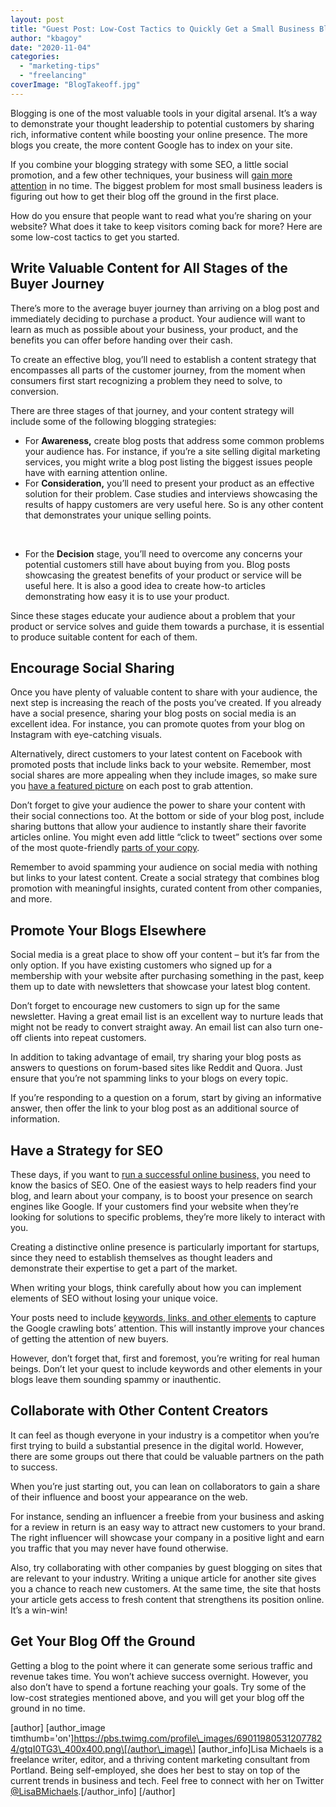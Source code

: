 ```yaml
---
layout: post
title: "Guest Post: Low-Cost Tactics to Quickly Get a Small Business Blog Off the Ground"
author: "kbagoy"
date: "2020-11-04"
categories: 
  - "marketing-tips"
  - "freelancing"
coverImage: "BlogTakeoff.jpg"
---
```


Blogging is one of the most valuable tools in your digital arsenal. It’s a way to demonstrate your thought leadership to potential customers by sharing rich, informative content while boosting your online presence. The more blogs you create, the more content Google has to index on your site. 

If you combine your blogging strategy with some SEO, a little social promotion, and a few other techniques, your business will [gain more attention](https://katebagoy.com/zafira-rajan-communications-strategist/) in no time. The biggest problem for most small business leaders is figuring out how to get their blog off the ground in the first place.

How do you ensure that people want to read what you’re sharing on your website? What does it take to keep visitors coming back for more? Here are some low-cost tactics to get you started. 

## Write Valuable Content for All Stages of the Buyer Journey

There’s more to the average buyer journey than arriving on a blog post and immediately deciding to purchase a product. Your audience will want to learn as much as possible about your business, your product, and the benefits you can offer before handing over their cash. 

To create an effective blog, you’ll need to establish a content strategy that encompasses all parts of the customer journey, from the moment when consumers first start recognizing a problem they need to solve, to conversion. 

There are three stages of that journey, and your content strategy will include some of the following blogging strategies:

- For **Awareness,** create blog posts that address some common problems your audience has. For instance, if you’re a site selling digital marketing services, you might write a blog post listing the biggest issues people have with earning attention online.
- For **Consideration,** you’ll need to present your product as an effective solution for their problem. Case studies and interviews showcasing the results of happy customers are very useful here. So is any other content that demonstrates your unique selling points. 

 

- For the **Decision** stage, you’ll need to overcome any concerns your potential customers still have about buying from you. Blog posts showcasing the greatest benefits of your product or service will be useful here. It is also a good idea to create how-to articles demonstrating how easy it is to use your product.

Since these stages educate your audience about a problem that your product or service solves and guide them towards a purchase, it is essential to produce suitable content for each of them.

## Encourage Social Sharing

Once you have plenty of valuable content to share with your audience, the next step is increasing the reach of the posts you’ve created. If you already have a social presence, sharing your blog posts on social media is an excellent idea. For instance, you can promote quotes from your blog on Instagram with eye-catching visuals.

Alternatively, direct customers to your latest content on Facebook with promoted posts that include links back to your website. Remember, most social shares are more appealing when they include images, so make sure you [have a featured picture](https://neilpatel.com/blog/generate-social-shares/) on each post to grab attention. 

Don’t forget to give your audience the power to share your content with their social connections too. At the bottom or side of your blog post, include sharing buttons that allow your audience to instantly share their favorite articles online. You might even add little “click to tweet” sections over some of the most quote-friendly [parts of your copy](https://katebagoy.com/zafira-rajan-communications-strategist/). 

Remember to avoid spamming your audience on social media with nothing but links to your latest content. Create a social strategy that combines blog promotion with meaningful insights, curated content from other companies, and more.

## Promote Your Blogs Elsewhere

Social media is a great place to show off your content – but it’s far from the only option. If you have existing customers who signed up for a membership with your website after purchasing something in the past, keep them up to date with newsletters that showcase your latest blog content. 

Don’t forget to encourage new customers to sign up for the same newsletter. Having a great email list is an excellent way to nurture leads that might not be ready to convert straight away. An email list can also turn one-off clients into repeat customers. 

In addition to taking advantage of email, try sharing your blog posts as answers to questions on forum-based sites like Reddit and Quora. Just ensure that you’re not spamming links to your blogs on every topic. 

If you’re responding to a question on a forum, start by giving an informative answer, then offer the link to your blog post as an additional source of information. 

## Have a Strategy for SEO

These days, if you want to [run a successful online business,](https://katebagoy.com/start-a-business/) you need to know the basics of SEO. One of the easiest ways to help readers find your blog, and learn about your company, is to boost your presence on search engines like Google. If your customers find your website when they’re looking for solutions to specific problems, they’re more likely to interact with you. 

Creating a distinctive online presence is particularly important for startups, since they need to establish themselves as thought leaders and demonstrate their expertise to get a part of the market. 

When writing your blogs, think carefully about how you can implement elements of SEO without losing your unique voice. 

Your posts need to include [keywords, links, and other elements](https://www.fortis.agency/seo-for-startups/) to capture the Google crawling bots’ attention. This will instantly improve your chances of getting the attention of new buyers.

However, don’t forget that, first and foremost, you’re writing for real human beings. Don’t let your quest to include keywords and other elements in your blogs leave them sounding spammy or inauthentic. 

## Collaborate with Other Content Creators

It can feel as though everyone in your industry is a competitor when you’re first trying to build a substantial presence in the digital world. However, there are some groups out there that could be valuable partners on the path to success. 

When you’re just starting out, you can lean on collaborators to gain a share of their influence and boost your appearance on the web. 

For instance, sending an influencer a freebie from your business and asking for a review in return is an easy way to attract new customers to your brand. The right influencer will showcase your company in a positive light and earn you traffic that you may never have found otherwise. 

Also, try collaborating with other companies by guest blogging on sites that are relevant to your industry. Writing a unique article for another site gives you a chance to reach new customers. At the same time, the site that hosts your article gets access to fresh content that strengthens its position online. It’s a win-win!

## Get Your Blog Off the Ground

Getting a blog to the point where it can generate some serious traffic and revenue takes time. You won’t achieve success overnight. However, you also don’t have to spend a fortune reaching your goals. Try some of the low-cost strategies mentioned above, and you will get your blog off the ground in no time.

\[author\] \[author\_image timthumb='on'\]https://pbs.twimg.com/profile\_images/690119805312077824/gtqI0TG3\_400x400.png\[/author\_image\] \[author\_info\]Lisa Michaels is a freelance writer, editor, and a thriving content marketing consultant from Portland. Being self-employed, she does her best to stay on top of the current trends in business and tech. Feel free to connect with her on Twitter [@LisaBMichaels](https://twitter.com/LisaBMichaels).\[/author\_info\] \[/author\]
